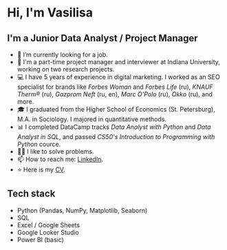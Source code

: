 # Hi, I'm Vasilisa

## I'm a Junior Data Analyst / Project Manager

* 🔭 I’m currently looking for a job.
* 📅 I'm a part-time project manager and interviewer at Indiana University, working on two research projects.
* 💻 I have 5 years of experience in digital marketing. I worked as an SEO specialist for brands like _Forbes Woman_ and _Forbes Life_ (ru), _KNAUF Therm®_ (ru), _Gazprom Neft_ (ru, en), _Marc O'Polo_ (ru), _Okko_ (ru), and more. 
* 🎓 I graduated from the Higher School of Economics (St. Petersburg), M.A. in Sociology. I majored in quantitative methods.
* 📊 I completed DataCamp tracks _Data Analyst with Python_ and _Data Analyst in SQL_, and passed _CS50's Introduction to Programming with Python_ cource.
* 🫶🏻 I like to solve problems.
* 📫 How to reach me: [LinkedIn](https://www.linkedin.com/in/vasilisa-chebotareva/).
* ⭐ Here is my [CV](https://github.com/vasilisa-che/vasilisa-che/blob/main/CV_Vasilisa_Chebotareva.pdf).

## Tech stack

* Python (Pandas, NumPy, Matplotlib, Seaborn)
* SQL
* Excel / Google Sheets
* Google Looker Studio
* Power BI (basic)
<!--
**vasilisa-che/vasilisa-che** is a ✨ _special_ ✨ repository because its `README.md` (this file) appears on your GitHub profile.

Here are some ideas to get you started:
📈👨‍💻
- 🔭 I’m currently working on ...
- 🌱 I’m currently learning ...
- 👯 I’m looking to collaborate on ...
- 🤔 I’m looking for help with ...
- 💬 Ask me about ...
- 📫 How to reach me: ...
- 😄 Pronouns: ...
- ⚡ Fun fact: ...
-->
